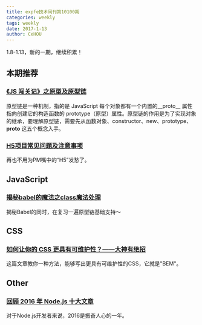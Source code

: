 ```yaml
---
title: expfe技术周刊第10100期
categories: weekly
tags: weekly
date: 2017-1-13
author: CeHOU
---
```

1.8-1.13，新的一期，继续积累！

## 本期推荐
### [《JS 闯关记》之原型及原型链](http://mp.weixin.qq.com/s?__biz=MzIyNjE0MzU1OQ%3D%3D&mid=2650101216&idx=1&sn=dcc39636ebff46aca84df68533fb0742&chksm=f07509c8c70280deb444e9ac5405982e0892f1331bdc02a48f4161dba0f27dcde8f4acf2cd07&scene=0)
原型链是一种机制，指的是 JavaScript 每个对象都有一个内置的__proto__ 属性指向创建它的构造函数的 prototype（原型）属性。原型链的作用是为了实现对象的继承，要理解原型链，需要先从函数对象、constructor、new、prototype、__proto__ 这五个概念入手。

### [H5项目常见问题及注意事项](http://www.open-open.com/lib/view/open1449325854077.html)
再也不用为PM嘴中的“H5”发愁了。

<!-- more -->

## JavaScript
### [揭秘babel的魔法之class魔法处理](https://mp.weixin.qq.com/s?__biz=MzIzNjE5NzAyMA==&mid=2649879842&idx=1&sn=0e7eb27fd9bb7f5ba9bbd2b3640ba663&chksm=f0ded0d1c7a959c785fd8c8b384e348506ea4dd40ca72a8fac00aa4f34ab07aacab6aa92514b&mpshare=1&scene=1&srcid=01132iAX9Sp6Gpll9otS2un8&key=59506e83f2f7e1fd47b66ec743010bafb62e75b40f02a088b7a58ef822f0fcfe14c244308ee819c24dd7303946792d0ace78d7c18cb31a020ca5b42528939fa5ce021ed6ae7a77d738521132ff2afee9&ascene=0&uin=NjI4NTQ2ODIx&devicetype=iMac+MacBookPro12%2C1+OSX+OSX+10.10.4+build(14E46)&version=12010110&nettype=WIFI&fontScale=100&pass_ticket=YhSJKWrB%2F17Rk3IFLm1QVJfny1S3Hj2eASyskesufAovgpp4Epi4cJWUpue0DZv3)
揭秘Babel的同时，在复习一遍原型链基础支持～

## CSS
### [如何让你的 CSS 更具有可维护性？——大神有绝招](https://mp.weixin.qq.com/s?__biz=MzA4NjE3MDg4OQ==&mid=2650964179&idx=1&sn=f7088de66f09efd35057541695582d52&chksm=843aecb5b34d65a3ff8d67142403f3463e08f57041f4212e991248f49770b59943d5c65545bc&mpshare=1&scene=1&srcid=0111H4YARr96el0lj1WY0J09&key=9c48b642bc3f329aad1db085a9bedad5839a1905473ac4a92b6d4d1e87a73571f2270e0d202175d6fe6b9f169466d9f406b479687c6a26913b8871c4f9a363bf682e341d818475fe9f2c96ae11984cf4&ascene=0&uin=NjI4NTQ2ODIx&devicetype=iMac+MacBookPro12%2C1+OSX+OSX+10.10.4+build(14E46)&version=12010110&nettype=WIFI&fontScale=100&pass_ticket=YhSJKWrB%2F17Rk3IFLm1QVJfny1S3Hj2eASyskesufAovgpp4Epi4cJWUpue0DZv3)
这篇文章教你一种方法，能够写出更具有可维护性的CSS，它就是"BEM"。

## Other
### [回顾 2016 年 Node.js 十大文章](https://mp.weixin.qq.com/s?__biz=MzA4NjE3MDg4OQ==&mid=2650964196&idx=1&sn=d52e8258b54e0d807e14efa5a2791f84&chksm=843aec82b34d65944704e1f7fc04747934bad078ad91906781f21edeb204a9a55f4d9f129369&mpshare=1&scene=1&srcid=0111eOoheFnpABemlLvmHvL9&key=b43a3af60b96e11ea73bf680a496917e5ddba4f4df02ed09b5d98004f0d1a55fac501bfd1739d34142755619423b1893eb780d1ac2154a6f2457d7e39a0e7ad15fe39d03218e020b131ff64b54503cf9&ascene=0&uin=NjI4NTQ2ODIx&devicetype=iMac+MacBookPro12%2C1+OSX+OSX+10.10.4+build(14E46)&version=12010110&nettype=WIFI&fontScale=100&pass_ticket=YhSJKWrB%2F17Rk3IFLm1QVJfny1S3Hj2eASyskesufAovgpp4Epi4cJWUpue0DZv3)
对于Node.js开发者来说，2016是振奋人心的一年。
